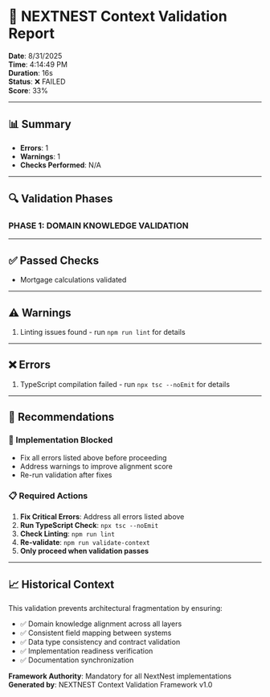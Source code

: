 # 🎯 NEXTNEST Context Validation Report

**Date**: 8/31/2025  
**Time**: 4:14:49 PM  
**Duration**: 16s  
**Status**: ❌ FAILED  
**Score**: 33%  

---

## 📊 Summary

- **Errors**: 1
- **Warnings**: 1  
- **Checks Performed**: N/A

---

## 🔍 Validation Phases

### PHASE 1: DOMAIN KNOWLEDGE VALIDATION

---

## ✅ Passed Checks

- Mortgage calculations validated

---

## ⚠️ Warnings

1. Linting issues found - run `npm run lint` for details

---

## ❌ Errors

1. TypeScript compilation failed - run `npx tsc --noEmit` for details

---

## 🎯 Recommendations

### 🛑 Implementation Blocked
- Fix all errors listed above before proceeding
- Address warnings to improve alignment score
- Re-run validation after fixes

### 📋 Required Actions
1. **Fix Critical Errors**: Address all errors listed above
2. **Run TypeScript Check**: `npx tsc --noEmit`  
3. **Check Linting**: `npm run lint`
4. **Re-validate**: `npm run validate-context`
5. **Only proceed when validation passes**

---

## 📈 Historical Context

This validation prevents architectural fragmentation by ensuring:
- ✅ Domain knowledge alignment across all layers
- ✅ Consistent field mapping between systems  
- ✅ Data type consistency and contract validation
- ✅ Implementation readiness verification
- ✅ Documentation synchronization

**Framework Authority**: Mandatory for all NextNest implementations  
**Generated by**: NEXTNEST Context Validation Framework v1.0
